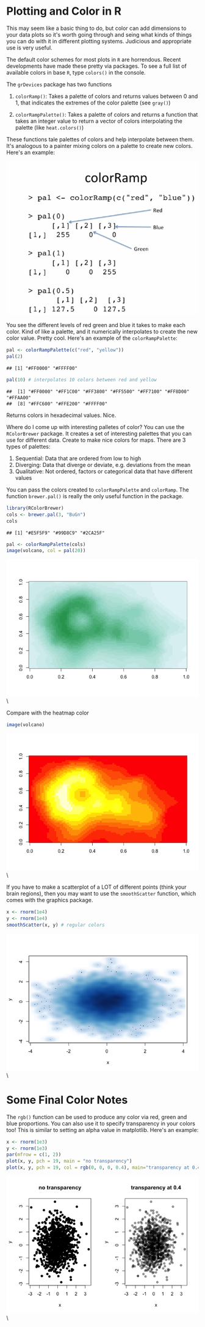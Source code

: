 # Plotting and Color in R

This may seem like a basic thing to do, but color can add dimensions to your data plots so it's worth going through and seing what kinds of things you can do with it in different plotting systems. Judicious and appropriate use is very useful. 

The default color schemes for most plots in `R` are horrendous. Recent developments have made these pretty via packages. To see a full list of available colors in base `R`, type `colors()` in the console.

The `grDevices` package has two functions

1. `colorRamp()`: Takes a palette of colors and returns values between 0 and 1, that indicates the extremes of the color palette (see `gray()`)

2. `colorRampPalette()`: Takes a palette of colors and returns a function that takes an integer value to return a vector of colors interpolating the palette (like `heat.colors()`)

These functions tale palettes of colors and help interpolate between them. It's analogous to a painter mixing colors on a palette to create new colors. Here's an example:

<img src="col_example.png"> </img>

You see the different levels of red green and blue it takes to make each color. Kind of like a palette, and it numerically interpolates to create the new color value. Pretty cool. Here's an example of the `colorRampPalette`:


```r
pal <- colorRampPalette(c("red", "yellow"))
pal(2)
```

```
## [1] "#FF0000" "#FFFF00"
```

```r
pal(10) # interpolates 10 colors between red and yellow
```

```
##  [1] "#FF0000" "#FF1C00" "#FF3800" "#FF5500" "#FF7100" "#FF8D00" "#FFAA00"
##  [8] "#FFC600" "#FFE200" "#FFFF00"
```

Returns colors in hexadecimal values. Nice. 

Where do I come up with interesting palletes of color? You can use the `RColorBrewer` package. It creates a set of interesting palettes that you can use for different data. Create to make nice colors for maps. There are 3 types of palettes:

1. Sequential: Data that are ordered from low to high
2. Diverging: Data that diverge or deviate, e.g. deviations from the mean
3. Qualitative: Not ordered, factors or categorical data that have different values

You can pass the colors created to `colorRampPalette` and `colorRamp`. The function `brewer.pal()` is really the only useful function in the package.


```r
library(RColorBrewer)
cols <- brewer.pal(3, "BuGn")
cols
```

```
## [1] "#E5F5F9" "#99D8C9" "#2CA25F"
```

```r
pal <- colorRampPalette(cols)
image(volcano, col = pal(20))
```

![](color_files/figure-html/unnamed-chunk-2-1.png)\

Compare with the heatmap color


```r
image(volcano)
```

![](color_files/figure-html/unnamed-chunk-3-1.png)\

If you have to make a scatterplot of a LOT of different points (think your brain regions), then you may want to use the `smoothScatter` function, which comes with the graphics package.


```r
x <- rnorm(1e4)
y <- rnorm(1e4)
smoothScatter(x, y) # regular colors
```

![](color_files/figure-html/unnamed-chunk-4-1.png)\

# Some Final Color Notes

The `rgb()` function can be used to produce any color via red, green and blue proportions. You can also use it to specify transparency in your colors too! This is similar to setting an alpha value in matplotlib. Here's an example:


```r
x <- rnorm(1e3)
y <- rnorm(1e3)
par(mfrow = c(1, 2))
plot(x, y, pch = 19, main = "no transparency") 
plot(x, y, pch = 19, col = rgb(0, 0, 0, 0.4), main="transparency at 0.4")
```

![](color_files/figure-html/unnamed-chunk-5-1.png)\
